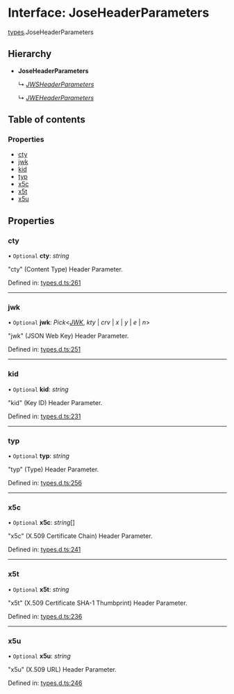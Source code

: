# Interface: JoseHeaderParameters

[types](../modules/types.md).JoseHeaderParameters

## Hierarchy

* **JoseHeaderParameters**

  ↳ [*JWSHeaderParameters*](types.jwsheaderparameters.md)

  ↳ [*JWEHeaderParameters*](types.jweheaderparameters.md)

## Table of contents

### Properties

- [cty](types.joseheaderparameters.md#cty)
- [jwk](types.joseheaderparameters.md#jwk)
- [kid](types.joseheaderparameters.md#kid)
- [typ](types.joseheaderparameters.md#typ)
- [x5c](types.joseheaderparameters.md#x5c)
- [x5t](types.joseheaderparameters.md#x5t)
- [x5u](types.joseheaderparameters.md#x5u)

## Properties

### cty

• `Optional` **cty**: *string*

"cty" (Content Type) Header Parameter.

Defined in: [types.d.ts:261](https://github.com/panva/jose/blob/v3.11.4/src/types.d.ts#L261)

___

### jwk

• `Optional` **jwk**: *Pick*<[*JWK*](types.jwk.md), *kty* \| *crv* \| *x* \| *y* \| *e* \| *n*\>

"jwk" (JSON Web Key) Header Parameter.

Defined in: [types.d.ts:251](https://github.com/panva/jose/blob/v3.11.4/src/types.d.ts#L251)

___

### kid

• `Optional` **kid**: *string*

"kid" (Key ID) Header Parameter.

Defined in: [types.d.ts:231](https://github.com/panva/jose/blob/v3.11.4/src/types.d.ts#L231)

___

### typ

• `Optional` **typ**: *string*

"typ" (Type) Header Parameter.

Defined in: [types.d.ts:256](https://github.com/panva/jose/blob/v3.11.4/src/types.d.ts#L256)

___

### x5c

• `Optional` **x5c**: *string*[]

"x5c" (X.509 Certificate Chain) Header Parameter.

Defined in: [types.d.ts:241](https://github.com/panva/jose/blob/v3.11.4/src/types.d.ts#L241)

___

### x5t

• `Optional` **x5t**: *string*

"x5t" (X.509 Certificate SHA-1 Thumbprint) Header Parameter.

Defined in: [types.d.ts:236](https://github.com/panva/jose/blob/v3.11.4/src/types.d.ts#L236)

___

### x5u

• `Optional` **x5u**: *string*

"x5u" (X.509 URL) Header Parameter.

Defined in: [types.d.ts:246](https://github.com/panva/jose/blob/v3.11.4/src/types.d.ts#L246)
